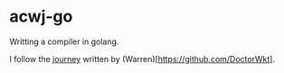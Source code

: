 # acwj-go
Writting a compiler in golang. 

I follow the [journey](https://github.com/DoctorWkt/acwj) written by (Warren)[https://github.com/DoctorWkt].
